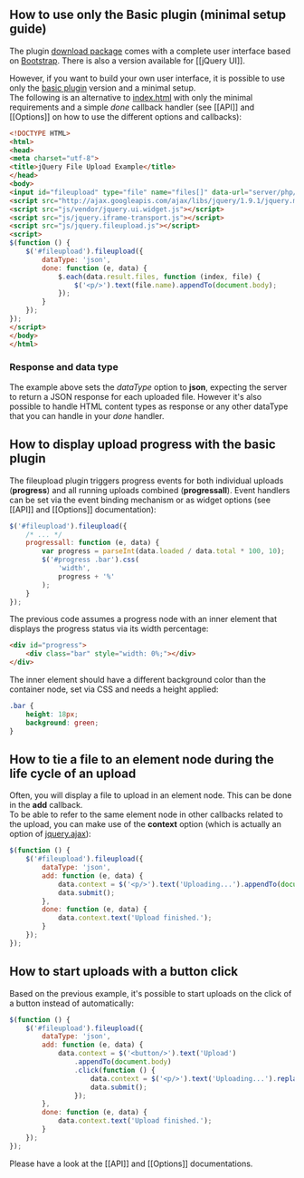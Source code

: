 ## How to use only the Basic plugin (minimal setup guide)

The plugin [download package](https://github.com/blueimp/jQuery-File-Upload#download) comes with a complete user interface based on [Bootstrap](http://twitter.github.com/bootstrap/). There is also a version available for [[jQuery UI]].

However, if you want to build your own user interface, it is possible to use only the [basic plugin](https://github.com/blueimp/jQuery-File-Upload/blob/master/js/jquery.fileupload.js) version and a minimal setup.  
The following is an alternative to [index.html](https://github.com/blueimp/jQuery-File-Upload/blob/master/index.html) with only the minimal requirements and a simple *done* callback handler (see [[API]] and [[Options]] on how to use the different options and callbacks):

```html
<!DOCTYPE HTML>
<html>
<head>
<meta charset="utf-8">
<title>jQuery File Upload Example</title>
</head>
<body>
<input id="fileupload" type="file" name="files[]" data-url="server/php/" multiple>
<script src="http://ajax.googleapis.com/ajax/libs/jquery/1.9.1/jquery.min.js"></script>
<script src="js/vendor/jquery.ui.widget.js"></script>
<script src="js/jquery.iframe-transport.js"></script>
<script src="js/jquery.fileupload.js"></script>
<script>
$(function () {
    $('#fileupload').fileupload({
        dataType: 'json',
        done: function (e, data) {
            $.each(data.result.files, function (index, file) {
                $('<p/>').text(file.name).appendTo(document.body);
            });
        }
    });
});
</script>
</body> 
</html>
```

### Response and data type
The example above sets the *dataType* option to **json**, expecting the server to return a JSON response for each uploaded file. However it's also possible to handle HTML content types as response or any other dataType that you can handle in your *done* handler.

## How to display upload progress with the basic plugin
The fileupload plugin triggers progress events for both individual uploads (**progress**) and all running uploads combined (**progressall**). Event handlers can be set via the event binding mechanism or as widget options (see [[API]] and [[Options]] documentation):

```js
$('#fileupload').fileupload({
    /* ... */
    progressall: function (e, data) {
        var progress = parseInt(data.loaded / data.total * 100, 10);
        $('#progress .bar').css(
            'width',
            progress + '%'
        );
    }
});
```

The previous code assumes a progress node with an inner element that displays the progress status via its width percentage:

```html
<div id="progress">
    <div class="bar" style="width: 0%;"></div>
</div>
```

The inner element should have a different background color than the container node, set via CSS and needs a height applied:

```css
.bar {
    height: 18px;
    background: green;
}
```

## How to tie a file to an element node during the life cycle of an upload
Often, you will display a file to upload in an element node. This can be done in the **add** callback.  
To be able to refer to the same element node in other callbacks related to the upload, you can make use of the **context** option (which is actually an option of [jquery.ajax](http://api.jquery.com/jQuery.ajax/)):

```js
$(function () {
    $('#fileupload').fileupload({
        dataType: 'json',
        add: function (e, data) {
            data.context = $('<p/>').text('Uploading...').appendTo(document.body);
            data.submit();
        },
        done: function (e, data) {
            data.context.text('Upload finished.');
        }
    });
});
```

## How to start uploads with a button click

Based on the previous example, it's possible to start uploads on the click of a button instead of automatically:

```js
$(function () {
    $('#fileupload').fileupload({
        dataType: 'json',
        add: function (e, data) {
            data.context = $('<button/>').text('Upload')
                .appendTo(document.body)
                .click(function () {
                    data.context = $('<p/>').text('Uploading...').replaceAll($(this));
                    data.submit();
                });
        },
        done: function (e, data) {
            data.context.text('Upload finished.');
        }
    });
});
```

Please have a look at the [[API]] and [[Options]] documentations.
